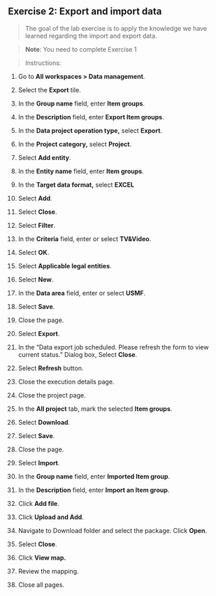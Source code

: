 ## Exercise 2: Export and import data

>   The goal of the lab exercise is to apply the knowledge we have learned
>   regarding the import and export data.

>   **Note**: You need to complete Exercise 1

>   Instructions:

1.  Go to **All workspaces \> Data management**.

2.  Select the **Export** tile.

3.  In the **Group name** field, enter **Item groups**.

4.  In the **Description** field, enter **Export Item groups**.

5.  In the **Data project operation type,** select **Export**.

6.  In the **Project category,** select **Project**.

7.  Select **Add entity**.

8.  In the **Entity name** field, enter **Item groups**.

9.  In the **Target data format,** select **EXCEL**

10. Select **Add**.

11. Select **Close**.

12. Select **Filter**.

13. In the **Criteria** field, enter or select **TV&Video**.

14. Select **OK**.

15. Select **Applicable legal entities**.

16. Select **New**.

17. In the **Data area** field, enter or select **USMF**.

18. Select **Save**.

19. Close the page.

20. Select **Export**.

21. In the “Data export job scheduled. Please refresh the form to view current
    status.” Dialog box, Select **Close**.

22. Select **Refresh** button.

23. Close the execution details page.

24. Close the project page.

25. In the **All project** tab, mark the selected **Item groups**.

26. Select **Download**.

27. Select **Save**.

28. Close the page.

29. Select **Import**.

30. In the **Group name** field, enter **Imported Item group**.

31. In the **Description** field, enter **Import an Item group**.

32. Click **Add file**.

33. Click **Upload and Add**.

34. Navigate to Download folder and select the package. Click **Open**.

35. Select **Close**.

36. Click **View map.**

37. Review the mapping.

38. Close all pages.
